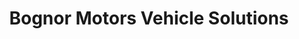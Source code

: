 ---
title: "Bognor Motors Vehicle Solutions"
url: /chichester/bognor-motors-vehicle-solutions/
shop: Autowerkstatt
---
